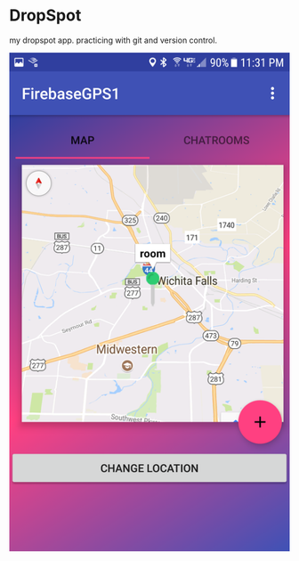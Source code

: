 # DropSpot
my dropspot app. practicing with git and version control.

![](/Screenshot_20171127-233142-iloveimg-resized.png)
